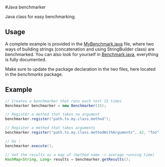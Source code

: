#Java benchmarker

Java class for easy benchmarking.

## Usage

A complete example is provided in the [MyBenchmark.java](https://github.com/christophetd/benchmarker/blob/master/MyBenchmark.java) file, where two ways of building strings (concatenation and using StringBuilder class) are benchmarked.
You can also look for yourself in [Benchmark.java](https://github.com/christophetd/benchmarker/blob/master/Benchmarker.java), everything is fully documented.

Make sure to update the package declaration in the two files, here located in the *benchmarks* package.
## Example

```java
// Creates a benchmarker that runs each test 15 times
Benchmarker benchmarker = new Benchmarker(15);

// Register a method that takes no argument
benchmarker.register("path.to.my.class.method");

// Register a method that takes arguments
benchmarker.register("path.to.my.class.methodWithArguments", 42, "foo");

// Go !
benchmarker.execute();

// Get the results as a map of (method name -> average running time)
HashMap<String, Long> results = benchmarker.getResults();
```